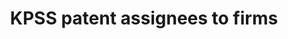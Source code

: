 ---
layout: default
description: 'This data provides an updated data series for KPSS values and forward
  citations, a patent number to the CRSP "permno" match and a patent number to CPC
  class match following the paper Kogan, L., Papanikolaou, D., Seru, A. and Stoffman,
  N., 2017. Technological innovation, resource allocation, and growth. Quarterly Journal
  of Economics, 132(2), pp. 665-712. '
last_edit: Mon, 19 Jun 2023 15:09:35 GMT
location: https://github.com/KPSS2017/Technological-Innovation-Resource-Allocation-and-Growth-Extended-Data
shortname: kpss
title: KPSS patent assignees to firms
uuid: f785ec00-48fc-460e-b335-9bdc28bd1084
---